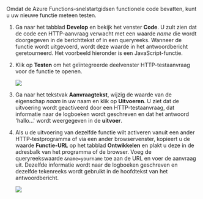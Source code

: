 
Omdat de Azure Functions-snelstartgidsen functionele code bevatten, kunt u uw nieuwe functie meteen testen.

1. Ga naar het tabblad **Develop** en bekijk het venster **Code**. U zult zien dat de code een HTTP-aanvraag verwacht met een waarde *name* die wordt doorgegeven in de berichttekst of in een queryreeks. Wanneer de functie wordt uitgevoerd, wordt deze waarde in het antwoordbericht geretourneerd. Het voorbeeld hieronder is een JavaScript-functie.
   
2. Klik op **Testen** om het geïntegreerde deelvenster HTTP-testaanvraag voor de functie te openen.
 
    ![](./media/functions-quickstart-test/function-app-develop-tab-testing.png)

3. Ga naar het tekstvak **Aanvraagtekst**, wijzig de waarde van de eigenschap *naam* in uw naam en klik op **Uitvoeren**. U ziet dat de uitvoering wordt geactiveerd door een HTTP-testaanvraag, dat informatie naar de logboeken wordt geschreven en dat het antwoord 'hallo...' wordt weergegeven in de **uitvoer**. 

4. Als u de uitvoering van dezelfde functie wilt activeren vanuit een ander HTTP-testprogramma of via een ander browservenster, kopieert u de waarde **Functie-URL** op het tabblad **Ontwikkelen** en plakt u deze in de adresbalk van het programma of de browser. Voeg de queryreekswaarde `&name=yourname` toe aan de URL en voer de aanvraag uit. Dezelfde informatie wordt naar de logboeken geschreven en dezelfde tekenreeks wordt gebruikt in de hoofdtekst van het antwoordbericht.

    ![](./media/functions-quickstart-test/function-app-browser-testing.png)
